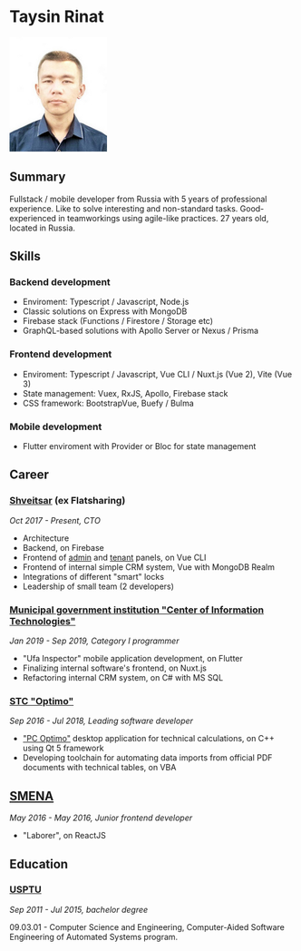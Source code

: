 # Taysin Rinat

![Avatar](./avatar.jpg)


## Summary

Fullstack / mobile developer from Russia with 5 years of professional experience. Like to solve interesting and non-standard tasks. Good-experienced in teamworkings using agile-like practices. 27 years old, located in Russia.


## Skills

### Backend development

- Enviroment: Typescript / Javascript, Node.js
- Classic solutions on Express with MongoDB
- Firebase stack (Functions / Firestore / Storage etc)
- GraphQL-based solutions with Apollo Server or Nexus / Prisma

### Frontend development

- Enviroment: Typescript / Javascript, Vue CLI / Nuxt.js (Vue 2), Vite (Vue 3)
- State management: Vuex, RxJS, Apollo, Firebase stack
- CSS framework: BootstrapVue, Buefy / Bulma

### Mobile development

- Flutter enviroment with Provider or Bloc for state management


## Career

### [Shveitsar](https://shveitsar.com/) (ex Flatsharing)
*Oct 2017 - Present, CTO*
- Architecture
- Backend, on Firebase
- Frontend of [admin](https://landlord.shveitsar.com/) and [tenant](https://tenant.shveitsar.com/) panels, on Vue CLI
- Frontend of internal simple CRM system, Vue with MongoDB Realm
- Integrations of different "smart" locks
- Leadership of small team (2 developers)

### [Municipal government institution "Center of Information Technologies"](http://it02.ru/)
*Jan 2019 - Sep 2019, Category I programmer*
- "Ufa Inspector" mobile application development, on Flutter
- Finalizing internal software's frontend, on Nuxt.js
- Refactoring internal CRM system, on C# with MS SQL

### [STC "Optimo"](http://ntc-optimo.ru/)
*Sep 2016 - Jul 2018, Leading software developer*
- ["PC Optimo"](http://ntc-optimo.ru/about/optimo-smeta) desktop application for technical calculations, on C++ using Qt 5 framework
- Developing toolchain for automating data imports from official PDF documents with technical tables, on VBA

## [SMENA](https://smena.space/)
*May 2016 - May 2016, Junior frontend developer*
- "Laborer", on ReactJS


## Education

### [USPTU](http://en.rusoil.net/)
*Sep 2011 - Jul 2015, bachelor degree*

09.03.01 - Computer Science and Engineering, Computer-Aided Software Engineering of Automated Systems program.


